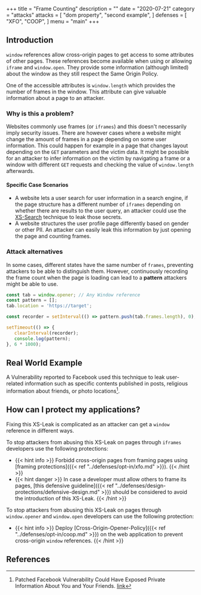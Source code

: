 +++
title = "Frame Counting"
description = ""
date = "2020-07-21"
category = "attacks"
attacks = [
    "dom property",
    "second example",
]
defenses = [
    "XFO",
    "COOP",
]
menu = "main"
+++

## Introduction

`window` references allow cross-origin pages to get access to some attributes of other pages. These references become available when using or allowing `iframe` and `window.open`. They provide some information (although limited) about the window as they still respect the Same Origin Policy.

One of the accessible attributes is `window.length` which provides the number of frames in the window. This attribute can give valuable information about a page to an attacker.

### Why is this a problem?

Websites commonly use frames (or `iframes`) and this doesn't necessarily imply security issues.  There are however cases where a website might change the amount of frames in a page depending on some user information. This could happen for example in a page that changes layout depending on the `GET` parameters and the victim data. It might be possible for an attacker to infer information on the victim by navigating a frame or a window with different `GET` requests and checking the value of `window.length` afterwards.


#### Specific Case Scenarios

- A website lets a user search for user information in a search engine, if the page structure has a different number of `iframes` depending on whether there are results to the user query, an attacker could use the [XS-Search]({/TODO) technique to leak those secrets.
- A website structures the user profile page differently based on gender or other PII. An attacker can easily leak this information by just opening the page and counting frames.

### Attack alternatives

In some cases, different states have the same number of `frames`, preventing attackers to be able to distinguish them. However, continuously recording the frame count when the page is loading can lead to a **pattern** attackers might be able to use.

```javascript
const tab = window.opener; // Any Window reference
const pattern = [];
tab.location = 'https://target';

const recorder = setInterval(() => pattern.push(tab.frames.length), 0);

setTimeout(() => {
   clearInterval(recorder);
   console.log(pattern);
}, 6 * 1000);
```


## Real World Example

A Vulnerability reported to Facebook used this technique to leak user-related information such as specific contents published in posts, religious information about friends, or photo locations[^1].


## How can I protect my applications?

Fixing this XS-Leak is complicated as an attacker can get a `window` reference in different ways. 

To stop attackers from abusing this XS-Leak on pages through `iframes` developers use the following protections:

- {{< hint info >}}
Forbidd cross-origin pages from framing pages using [framing protections]({{< ref "../defenses/opt-in/xfo.md" >}}).
{{< /hint >}}
- {{< hint danger >}}
In case a developer must allow others to frame its pages, [this defensive guideline]({{< ref "../defenses/design-protections/defensive-design.md" >}}) should be considered to avoid the introduction of this XS-Leak.
{{< /hint >}}

To stop attackers from abusing this XS-Leak on pages through `window.opener` and `window.open` developers can use the following protection:

- {{< hint info >}}
Deploy [Cross-Origin-Opener-Policy]({{< ref "../defenses/opt-in/coop.md" >}}) on the web application to prevent cross-origin `window` references.
{{< /hint >}}


## References

[^1]: Patched Facebook Vulnerability Could Have Exposed Private Information About You and Your Friends. [link](https://www.imperva.com/blog/facebook-privacy-bug/)
